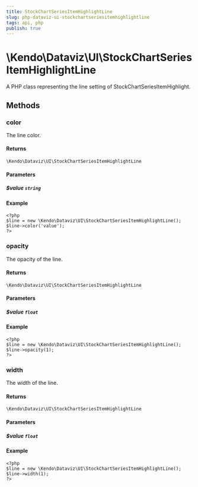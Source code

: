 ```yaml
---
title: StockChartSeriesItemHighlightLine
slug: php-dataviz-ui-stockchartseriesitemhighlightline
tags: api, php
publish: true
---
```


# \Kendo\Dataviz\UI\StockChartSeriesItemHighlightLine

A PHP class representing the line setting of StockChartSeriesItemHighlight.


## Methods

### color
The line color.

#### Returns
`\Kendo\Dataviz\UI\StockChartSeriesItemHighlightLine`

#### Parameters

##### $value `string`



#### Example 
    <?php
    $line = new \Kendo\Dataviz\UI\StockChartSeriesItemHighlightLine();
    $line->color('value');
    ?>

### opacity
The opacity of the line.

#### Returns
`\Kendo\Dataviz\UI\StockChartSeriesItemHighlightLine`

#### Parameters

##### $value `float`



#### Example 
    <?php
    $line = new \Kendo\Dataviz\UI\StockChartSeriesItemHighlightLine();
    $line->opacity(1);
    ?>

### width
The width of the line.

#### Returns
`\Kendo\Dataviz\UI\StockChartSeriesItemHighlightLine`

#### Parameters

##### $value `float`



#### Example 
    <?php
    $line = new \Kendo\Dataviz\UI\StockChartSeriesItemHighlightLine();
    $line->width(1);
    ?>

